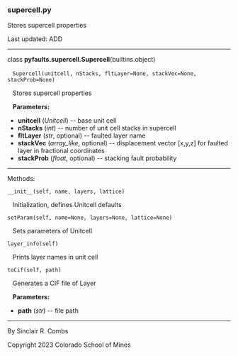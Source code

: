 ### supercell.py

Stores supercell properties

Last updated: ADD

---
class **pyfaults.supercell.Supercell**(builtins.object)

&nbsp;&nbsp; `Supercell(unitcell, nStacks, fltLayer=None, stackVec=None, stackProb=None)`

&nbsp;&nbsp; Stores supercell properties

&nbsp;&nbsp; **Parameters:**

* **unitcell** (*Unitcell*) -- base unit cell
* **nStacks** (*int*) -- number of unit cell stacks in supercell
* **fltLayer** (*str*, optional) -- faulted layer name
* **stackVec** (*array_like*, optional) -- displacement vector \[x,y,z\] for faulted layer in fractional coordinates
* **stackProb** (*float*, optional) -- stacking fault probability

---
Methods:

`__init__(self, name, layers, lattice)`

&nbsp;&nbsp; Initialization, defines Unitcell defaults

`setParam(self, name=None, layers=None, lattice=None)`

&nbsp;&nbsp; Sets parameters of Unitcell

`layer_info(self)`

&nbsp;&nbsp; Prints layer names in unit cell

`toCif(self, path)`

&nbsp;&nbsp; Generates a CIF file of Layer

&nbsp;&nbsp; **Parameters:**

* **path** (*str*) -- file path

---
By Sinclair R. Combs

Copyright 2023 Colorado School of Mines
